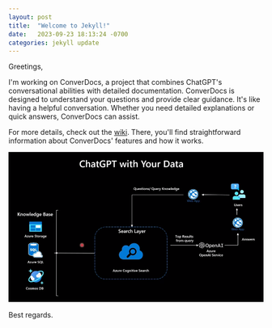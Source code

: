 ```yaml
---
layout: post
title:  "Welcome to Jekyll!"
date:   2023-09-23 18:13:24 -0700
categories: jekyll update
---
```

Greetings,

I'm working on ConverDocs, a project that combines ChatGPT's conversational abilities with detailed documentation. ConverDocs is designed to understand your questions and provide clear guidance. It's like having a helpful conversation. Whether you need detailed explanations or quick answers, ConverDocs can assist.

For more details, check out the [wiki](https://github.com/jose-salgado81/converdocs/wiki). There, you'll find straightforward information about ConverDocs' features and how it works.

![Diagram of the architecture of the project](/architecture.png)

Best regards.